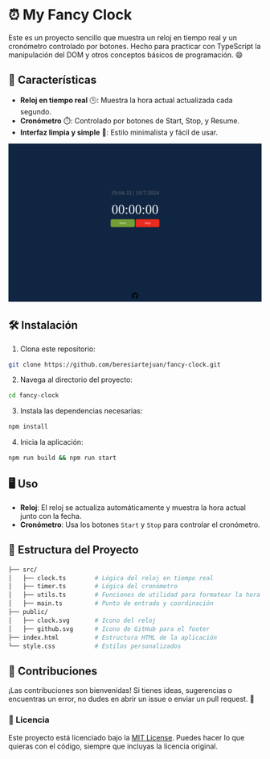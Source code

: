 # ⏰ My Fancy Clock

Este es un proyecto sencillo que muestra un reloj en tiempo real y un cronómetro controlado por botones. Hecho para practicar con TypeScript la manipulación del DOM y otros conceptos básicos de programación. 😄

## 🚀 Características

- **Reloj en tiempo real** 🕒: Muestra la hora actual actualizada cada segundo.
- **Cronómetro** ⏱️: Controlado por botones de Start, Stop, y Resume.
- **Interfaz limpia y simple** 🎨: Estilo minimalista y fácil de usar.

![Captura de pantalla](/screenshot.png)

## 🛠️ Instalación

1. Clona este repositorio:

```bash
git clone https://github.com/beresiartejuan/fancy-clock.git
```

2. Navega al directorio del proyecto:

```bash
cd fancy-clock
```

3. Instala las dependencias necesarias:

```bash
npm install
```

4. Inicia la aplicación:

```bash
npm run build && npm run start
```

## 🖥️ Uso

- **Reloj**: El reloj se actualiza automáticamente y muestra la hora actual junto con la fecha.
- **Cronómetro**: Usa los botones `Start` y `Stop` para controlar el cronómetro.

## 📁 Estructura del Proyecto

```bash
├── src/
│   ├── clock.ts        # Lógica del reloj en tiempo real
│   ├── timer.ts        # Lógica del cronómetro
│   ├── utils.ts        # Funciones de utilidad para formatear la hora
│   ├── main.ts         # Punto de entrada y coordinación
├── public/
│   ├── clock.svg       # Icono del reloj
│   ├── github.svg      # Icono de GitHub para el footer
├── index.html          # Estructura HTML de la aplicación
└── style.css           # Estilos personalizados
```

## 🤝 Contribuciones

¡Las contribuciones son bienvenidas! Si tienes ideas, sugerencias o encuentras un error, no dudes en abrir un issue o enviar un pull request. 🚀

### 📜 Licencia

Este proyecto está licenciado bajo la [MIT License](LICENSE). Puedes hacer lo que quieras con el código, siempre que incluyas la licencia original.
